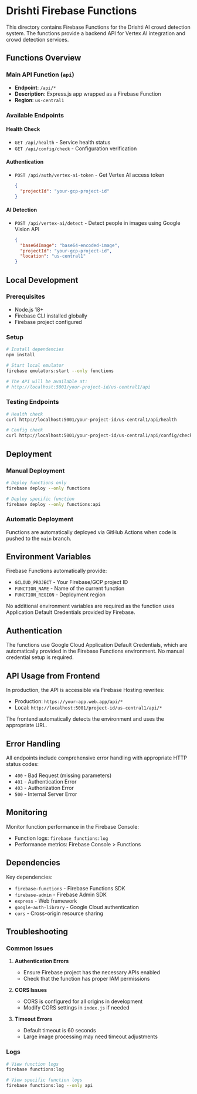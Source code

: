 # Drishti Firebase Functions

This directory contains Firebase Functions for the Drishti AI crowd detection system. The functions provide a backend API for Vertex AI integration and crowd detection services.

## Functions Overview

### Main API Function (`api`)
- **Endpoint**: `/api/*`
- **Description**: Express.js app wrapped as a Firebase Function
- **Region**: `us-central1`

### Available Endpoints

#### Health Check
- `GET /api/health` - Service health status
- `GET /api/config/check` - Configuration verification

#### Authentication
- `POST /api/auth/vertex-ai-token` - Get Vertex AI access token
  ```json
  {
    "projectId": "your-gcp-project-id"
  }
  ```

#### AI Detection
- `POST /api/vertex-ai/detect` - Detect people in images using Google Vision API
  ```json
  {
    "base64Image": "base64-encoded-image",
    "projectId": "your-gcp-project-id",
    "location": "us-central1"
  }
  ```

## Local Development

### Prerequisites
- Node.js 18+
- Firebase CLI installed globally
- Firebase project configured

### Setup
```bash
# Install dependencies
npm install

# Start local emulator
firebase emulators:start --only functions

# The API will be available at:
# http://localhost:5001/your-project-id/us-central1/api
```

### Testing Endpoints
```bash
# Health check
curl http://localhost:5001/your-project-id/us-central1/api/health

# Config check
curl http://localhost:5001/your-project-id/us-central1/api/config/check
```

## Deployment

### Manual Deployment
```bash
# Deploy functions only
firebase deploy --only functions

# Deploy specific function
firebase deploy --only functions:api
```

### Automatic Deployment
Functions are automatically deployed via GitHub Actions when code is pushed to the `main` branch.

## Environment Variables

Firebase Functions automatically provide:
- `GCLOUD_PROJECT` - Your Firebase/GCP project ID
- `FUNCTION_NAME` - Name of the current function
- `FUNCTION_REGION` - Deployment region

No additional environment variables are required as the function uses Application Default Credentials provided by Firebase.

## Authentication

The functions use Google Cloud Application Default Credentials, which are automatically provided in the Firebase Functions environment. No manual credential setup is required.

## API Usage from Frontend

In production, the API is accessible via Firebase Hosting rewrites:
- Production: `https://your-app.web.app/api/*`
- Local: `http://localhost:5001/project-id/us-central1/api/*`

The frontend automatically detects the environment and uses the appropriate URL.

## Error Handling

All endpoints include comprehensive error handling with appropriate HTTP status codes:
- `400` - Bad Request (missing parameters)
- `401` - Authentication Error
- `403` - Authorization Error
- `500` - Internal Server Error

## Monitoring

Monitor function performance in the Firebase Console:
- Function logs: `firebase functions:log`
- Performance metrics: Firebase Console > Functions

## Dependencies

Key dependencies:
- `firebase-functions` - Firebase Functions SDK
- `firebase-admin` - Firebase Admin SDK
- `express` - Web framework
- `google-auth-library` - Google Cloud authentication
- `cors` - Cross-origin resource sharing

## Troubleshooting

### Common Issues

1. **Authentication Errors**
   - Ensure Firebase project has the necessary APIs enabled
   - Check that the function has proper IAM permissions

2. **CORS Issues**
   - CORS is configured for all origins in development
   - Modify CORS settings in `index.js` if needed

3. **Timeout Errors**
   - Default timeout is 60 seconds
   - Large image processing may need timeout adjustments

### Logs
```bash
# View function logs
firebase functions:log

# View specific function logs
firebase functions:log --only api
```
